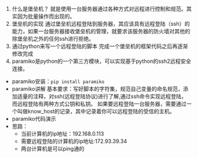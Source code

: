 1. 什么是堡垒机？
就是使用一台服务器通过各种方式对远程进行控制和规范。其实因为批量操作而出现的。
2. 堡垒机的实现
通过堡垒机远程登陆到服务器，其应该具有远程登陆（ssh）的能力，如果一台服务器接收堡垒机的管理，就要求该服务器的防火墙对其他的除堡垒机之外的任何ssh进行拒绝。
3. 通过python来写一个远程登陆的脚本
完成一个堡垒机的框架代码之后再逐渐修改完成
4. paramiko是python的一个第三方模块，可以实现基于python的ssh2远程安全连接。
- paramiko安装：`pip install paramiko`
- paramiko讲解
基本要求：写好脚本的字符集，规范自己变量的命名规范，添加适量的注释，对ssh(远程登陆协议)进行了解,通过ssh命令实现远程登陆，而远程登陆有两种方式公钥和私钥。
如果要远程登陆一台服务器，需要通过一个叫做know_host的记录，其中记录着你可以远程登陆的受信的主机。
- paramiko代码演示
- 思路：
  - 当前计算机的ip地址：192.168.0.113
  - 需要远程登陆的计算机的ip地址:172.93.39.34
  - 两台计算机是可以ping通的


